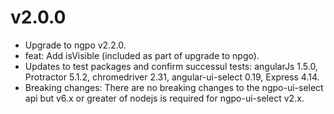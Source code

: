 # v2.0.0
- Upgrade to ngpo v2.2.0. 
- feat: Add isVisible (included as part of upgrade to npgo). 
- Updates to test packages and confirm successul tests: angularJs 1.5.0, Protractor 5.1.2, chromedriver 2.31, angular-ui-select 0.19, Express 4.14. 
- Breaking changes: There are no breaking changes to the ngpo-ui-select api but v6.x or greater of nodejs is required for ngpo-ui-select v2.x.  

